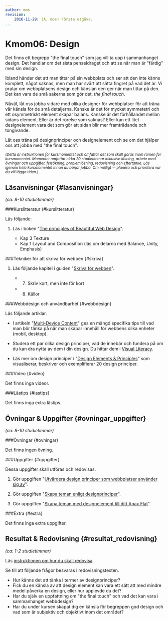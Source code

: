 ```yaml
---
author: mos
revision:
    2016-11-29: (A, mos) Första utgåva.
...
```

Kmom06: Design
====================================

Det finns ett begrepp "the final touch" som jag vill ta upp i sammanhanget design. Det handlar om det sista penseldraget och att se när man är "färdig" med sin design.

Ibland händer det att man tittar på sin webbplats och ser att den inte känns komplett, något saknas, men man har svårt att sätta fingret på vad det är. Vi pratar om webbplatsens design och känslan den ger när man tittar på den. Det kan vara de små sakerna som gör det, *the final touch*.

Nåväl, låt oss jobba vidare med olika designer för webbplatser för att träna vår känsla för de små detaljerna. Kanske är det för mycket symmetetri och ett osymmetriskt element skapar balans. Kanske är det förhållandet mellan sidans element. Eller är det rörelse som saknas? Eller kan ett litet designelement vara det som gör att sidan blir mer framträdande och tongivande.

Låt oss träna på designprinciper och designelement och se om det hjälper oss att jobba med "the final touch".



<!--more-->

<!--
[FIGURE src=/image/snapht14/python-marvin2.png?w=w2 caption="Marvin skall nu lära sig lite mer och få en bättre struktur."]
-->

<small>*(Detta är instruktionen för kursmomentet och omfattar det som skall göras inom ramen för kursmomentet. Momentet omfattar cirka 20 studietimmar inklusive läsning, arbete med övningar och uppgifter, felsökning, problemlösning, redovisning och eftertanke. Läs igenom hela kursmomentet innan du börjar jobba. Om möjligt -- planera och prioritera var du vill lägga tiden.)*</small>



Läsanvisningar  {#lasanvisningar}
---------------------------------

*(ca: 8-10 studietimmar)*


###Kurslitteratur  {#kurslitteratur}

Läs följande:

1. Läs i boken "[The principles of Beautiful Web Design](kunskap/boken-the-principles-of-beautiful-web-design)".

    * Kap 3 Texture
    * Kap 1 Layout and Composition (läs om delarna med Balance, Unity, Emphasis)



###Tekniker för att skriva för webben {#skriva}

1. Läs följande kapitel i guiden "[Skriva för webben](https://www.iis.se/lar-dig-mer/guider/hur-man-skriver-for-webben/)".

    * 7. Skriv kort, men inte för kort
    * 8. Källor



###Webbdesign och användbarhet {#webbdesign}

Läs följande artiklar.

* I artikeln "[Multi-Device Content](https://developers.google.com/web/fundamentals/design-and-ui/responsive/content?hl=en)" ges en mängd specifika tips till vad man bör tänka på när man skapar innehåll för webbens olika enheter (mobil, desktop).

* Studera ett par olika design principer, vad de innebär och fundera på om du kan dra nytta av dem i din design. Du hittar dem i [Visual Literacy](http://www.educ.kent.edu/community/VLO/Design/principles/).

* Läs mer om design principer i "[Design Elements & Principles](https://designschool.canva.com/design-elements-principles/)" som visualiserar, beskriver och exemplifierar 20 design principer.



###Video  {#video}

Det finns inga videor.

<!--
Titta på följande:

1. Till kursen finns en videoserie, "[Teknisk webbdesign och användbarhet](https://www.youtube.com/playlist?list=PLKtP9l5q3ce93K_FQtlmz2rcaR_BaKIET)", kika på de videor som börjar på 6.
-->



###Lästips {#lastips}

Det finns inga extra lästips.



Övningar & Uppgifter  {#ovningar_uppgifter}
-------------------------------------------

*(ca: 8-10 studietimmar)*



###Övningar {#ovningar}

Det finns ingen övning.

<!--
Genomför följande övning för att förbereda inför uppgifterna.
-->



###Uppgifter {#uppgifter}

Dessa uppgifter skall utföras och redovisas.

1. Gör uppgiften "[Utvärdera design principer som webbplatser använder sig av](uppgift/utvardera-webbplatsers-funktion)".

1. Gör uppgiften "[Skapa teman enligt designprinciper](uppgift/anax-flat-tema-enligt-designprinciper)".

1. Gör uppgiften "[Skapa teman med designelement till ditt Anax Flat](uppgift/anax-flat-tema-med-designelement)".



###Extra {#extra}

Det finns inga extra uppgifter.

<!--
Visa undermenyerna på menyn.
-->



Resultat & Redovisning  {#resultat_redovisning}
-----------------------------------------------

*(ca: 1-2 studietimmar)*

Läs [instruktionen om hur du skall redovisa](design/redovisa).

Se till att följande frågor besvaras i redovisningstexten.

* Hur känns det att tänka i termer av designprinciper?
* Fick du en känsla av att design element kan vara ett sätt att med mindre medel påverka en design, eller hur upplevde du det?
* Har du själv en uppfattning om "the final touch" och vad det kan vara i sammanhanget webbdesign?
* Har du under kursen skapat dig en känsla för begreppen god design och vad som är subjektiv och objektivt inom det området?
